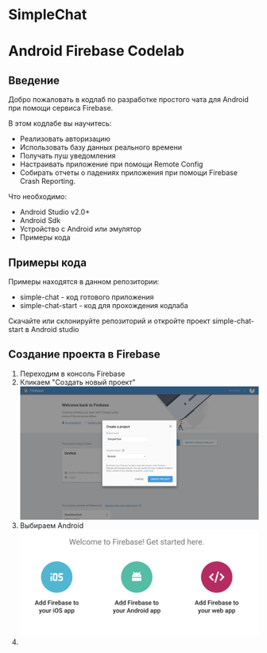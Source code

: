 # SimpleChat

# Android Firebase Codelab

## Введение

Добро пожаловать в кодлаб по разработке простого чата для Android при помощи
сервиса Firebase.

В этом кодлабе вы научитесь:
- Реализовать авторизацию
- Использовать базу данных реального времени
- Получать пуш уведомления
- Настраивать приложение при помощи Remote Config
- Собирать отчеты о падениях приложения при помощи Firebase Crash Reporting.

Что необходимо:
- Android Studio v2.0+
- Android Sdk
- Устройство с Android или эмулятор
- Примеры кода

## Примеры кода

Примеры находятся в данном репозитории:
- simple-chat - код готового приложения
- simple-chat-start - код для прохождения кодлаба

Скачайте или склонируйте репозиторий и откройте проект simple-chat-start в
Android studio

## Создание проекта в Firebase
 1. Переходим в консоль Firebase
 2. Кликаем "Создать новый проект"
!["example"](/assets/create-project.png)
 3. Выбираем Android
 !["example"](/assets/choose-android.png)
 4.
